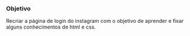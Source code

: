 ### Objetivo

Recriar a página de login do instagram com o objetivo de aprender e fixar alguns conhecimentos de html e css.